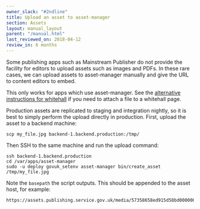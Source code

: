 ```yaml
---
owner_slack: "#2ndline"
title: Upload an asset to asset-manager
section: Assets
layout: manual_layout
parent: "/manual.html"
last_reviewed_on: 2018-04-12
review_in: 6 months
---
```


Some publishing apps such as Mainstream Publisher do not provide the facility for editors to upload
assets such as images and PDFs. In these rare cases, we can upload assets to asset-manager manually
and give the URL to content editors to embed.

This only works for apps which use asset-manager. See the [alternative
instructions for whitehall](upload-asset-to-whitehall.html) if you need
to attach a file to a whitehall page.

Production assets are replicated to staging and integration nightly, so it is best to simply perform
the upload directly in production. First, upload the asset to a backend machine:

```
scp my_file.jpg backend-1.backend.production:/tmp/
```

Then SSH to the same machine and run the upload command:

```
ssh backend-1.backend.production
cd /var/apps/asset-manager
sudo -u deploy govuk_setenv asset-manager bin/create_asset /tmp/my_file.jpg
```

Note the `basepath` the script outputs. This should be appended to the asset host, for example:

```
https://assets.publishing.service.gov.uk/media/57358658ed915d58bd000000/my_file.jpg
```
